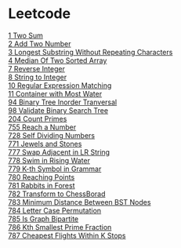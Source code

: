 # Leetcode
[1 Two Sum][1]<br/>
[2 Add Two Number][2]<br/>
[3 Longest Substring Without Repeating Characters][3]<br/>
[4 Median Of Two Sorted Array][4]<br/>
[7 Reverse Integer][7]<br/>
[8 String to Integer][8]<br/>
[10 Regular Expression Matching][10]<br/>
[11 Container with Most Water][11]<br/>
[94 Binary Tree Inorder Tranversal][94]<br/>
[98 Validate Binary Search Tree][98]<br/>
[204 Count Primes][204]<br/>
[755 Reach a Number][755]<br/>
[728 Self Dividing Numbers][728]<br/>
[771 Jewels and Stones][771]<br/>
[777 Swap Adjacent in LR String][777]<br/>
[778 Swim in Rising Water][778]<br/>
[779 K-th Symbol in Grammar][779]<br/>
[780 Reaching Points][780]<br/>
[781 Rabbits in Forest][781]<br/>
[782 Transform to ChessBorad][782]<br/>
[783 Minimum Distance Between BST Nodes][783]<br/>
[784 Letter Case Permutation][784]<br/>
[785 Is Graph Bipartite][785]<br/>
[786 Kth Smallest Prime Fraction][786]<br/>
[787 Cheapest Flights Within K Stops][787]<br/>

[1]:https://github.com/chwangthu/Leetcode/blob/dev/Earlier/1_TwoSum.cpp "1 Two Sum"
[2]:https://github.com/chwangthu/Leetcode/blob/dev/Earlier/2_AddTwoNumbers.cpp
[3]:https://github.com/chwangthu/Leetcode/blob/dev/Earlier/3_LongestSubstringWithoutRepeatingCharacters.cpp
[4]:https://github.com/chwangthu/Leetcode/blob/dev/Earlier/4_MedianOfTwoSortedArrays.cpp
[7]:https://github.com/chwangthu/Leetcode/blob/dev/Earlier/7_ReverseInteger.cpp
[8]:https://github.com/chwangthu/Leetcode/blob/dev/Earlier/8_StringToInteger.cpp
[10]:https://github.com/chwangthu/Leetcode/blob/dev/Earlier/10_RegularExpressionMatching.cpp "10 Regular Expression Matching"
[11]:https://github.com/chwangthu/Leetcode/blob/dev/2018W7/11_ContainWithMostWater.cpp
[94]:https://github.com/chwangthu/Leetcode/blob/dev/2018W6/94_BinaryTreeInorderTraversal.cpp
[98]:https://github.com/chwangthu/Leetcode/blob/dev/2018W6/98_ValidateBinarySearchTree.cpp
[204]:https://github.com/chwangthu/Leetcode/blob/dev/Earlier/204_CountPrimes.cpp
[728]:https://github.com/chwangthu/Leetcode/blob/dev/Earlier/728_SelfDividingNumbers.cpp
[755]:https://github.com/chwangthu/Leetcode/blob/dev/Earlier/755_ReachANumber.cpp
[771]:https://github.com/chwangthu/Leetcode/blob/dev/2018W7/771_JewelsAndStones.cpp
[777]:https://github.com/chwangthu/Leetcode/blob/dev/2018W6/777_SwapAdjacentInLRString.cpp
[778]:https://github.com/chwangthu/Leetcode/blob/dev/2018W6/778_SwimInRisingWater.cpp
[779]:https://github.com/chwangthu/Leetcode/blob/dev/2018W6/799_K-thSymbolInGrammar.cpp
[780]:https://github.com/chwangthu/Leetcode/blob/dev/2018W7/780_ReachingPoints.cpp
[781]:https://github.com/chwangthu/Leetcode/blob/dev/2018W7/781_RabbitsInForest.cpp
[782]:https://github.com/chwangthu/Leetcode/blob/dev/2018W7/782_TransformToChessboard.cpp
[783]:https://github.com/chwangthu/Leetcode/blob/dev/2018W7/783_MinimumDistanceBetweenBSTNodes.cpp
[784]:https://github.com/chwangthu/Leetcode/blob/dev/2018W8/784_LetterCasePermutation.cpp
[785]:https://github.com/chwangthu/Leetcode/blob/dev/2018W8/785_IsGraphBipartite.cpp
[786]:https://github.com/chwangthu/Leetcode/blob/dev/2018W8/786_K-thSmallestPrimeFraction.cpp
[787]:https://github.com/chwangthu/Leetcode/blob/dev/2018W8/787_CheapestFlightsWithinKStops.cpp


